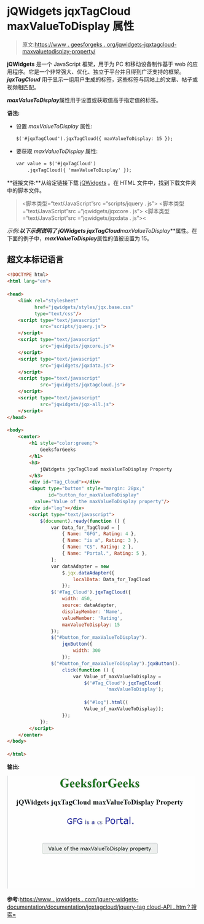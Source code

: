 # jQWidgets jqxTagCloud maxValueToDisplay 属性

> 原文:[https://www . geesforgeks . org/jqwidgets-jqxtagcloud-maxvaluetodisplay-property/](https://www.geeksforgeeks.org/jqwidgets-jqxtagcloud-maxvaluetodisplay-property/)

**jQWidgets** 是一个 JavaScript 框架，用于为 PC 和移动设备制作基于 web 的应用程序。它是一个非常强大、优化、独立于平台并且得到广泛支持的框架。 ***jqxTagCloud*** 用于显示一组用户生成的标签，这些标签与网站上的文章、帖子或视频相匹配。

***maxValueToDisplay***属性用于设置或获取值高于指定值的标签。

**语法:**

*   设置 *maxValueToDisplay* 属性:

    ```html
    $('#jqxTagCloud').jqxTagCloud({ maxValueToDisplay: 15 });
    ```

*   要获取 *maxValueToDisplay* 属性:

    ```html
    var value = $('#jqxTagCloud')
        .jqxTagCloud({ 'maxValueToDisplay' });
    ```

**链接文件:**从给定链接下载 [jQWidgets](https://www.jqwidgets.com/download/) 。在 HTML 文件中，找到下载文件夹中的脚本文件。

> <link rel="”stylesheet”" href="”jqwidgets/styles/jqx.base.css”" type="”text/css”">
> <脚本类型=“text/JavaScript”src =“scripts/jquery . js”></脚本>
> <脚本类型=“text/JavaScript”src =“jqwidgets/jqxcore . js”></脚本>
> <脚本类型=“text/JavaScript”src =“jqwidgets/jqxdata . js”><

**示例:**以下示例说明了 jQWidgets jqxTagCloud***maxValueToDisplay***属性。在下面的例子中，***maxValueToDisplay***属性的值被设置为 15。

## 超文本标记语言

```html
<!DOCTYPE html>
<html lang="en">

<head>
    <link rel="stylesheet"
          href="jqwidgets/styles/jqx.base.css" 
          type="text/css"/>
    <script type="text/javascript" 
            src="scripts/jquery.js">
    </script>
    <script type="text/javascript" 
            src="jqwidgets/jqxcore.js">
    </script>
    <script type="text/javascript" 
            src="jqwidgets/jqxdata.js">
    </script>
    <script type="text/javascript" 
            src="jqwidgets/jqxtagcloud.js">
    </script>
    <script type="text/javascript" 
            src="jqwidgets/jqx-all.js">
    </script>
</head>

<body>
    <center>
        <h1 style="color:green;">
            GeeksforGeeks
        </h1>
        <h3>
            jQWidgets jqxTagCloud maxValueToDisplay Property
        </h3>
        <div id="Tag_Cloud"></div>
        <input type="button" style="margin: 28px;" 
               id="button_for_maxValueToDisplay"
          value="Value of the maxValueToDisplay property"/>
        <div id="log"></div>
        <script type="text/javascript">
            $(document).ready(function () {
                var Data_for_TagCloud = [
                    { Name: "GFG", Rating: 4 },
                    { Name: "is a", Rating: 3 },
                    { Name: "CS", Rating: 2 },
                    { Name: "Portal.", Rating: 5 },
                ];
                var dataAdapter = new
                    $.jqx.dataAdapter({
                        localData: Data_for_TagCloud
                    });
                $('#Tag_Cloud').jqxTagCloud({
                    width: 450,
                    source: dataAdapter,
                    displayMember: 'Name',
                    valueMember: 'Rating',
                    maxValueToDisplay: 15
                });
                $("#button_for_maxValueToDisplay").
                    jqxButton({
                        width: 300
                    });
                $("#button_for_maxValueToDisplay").jqxButton().
                    click(function () {
                        var Value_of_maxValueToDisplay =
                            $('#Tag_Cloud').jqxTagCloud(
                                    'maxValueToDisplay');

                            $("#log").html((
                            Value_of_maxValueToDisplay));
                    });
            });
        </script>
    </center>
</body>

</html>
```

**输出:**

![](img/818456bf817731feddbe55cee6442d0f.png)

**参考:**[https://www . jqwidgets . com/jquery-widgets-documentation/documentation/jqxtagcloud/jquery-tag cloud-API . htm？搜索=](https://www.jqwidgets.com/jquery-widgets-documentation/documentation/jqxtagcloud/jquery-tagcloud-api.htm?search=)